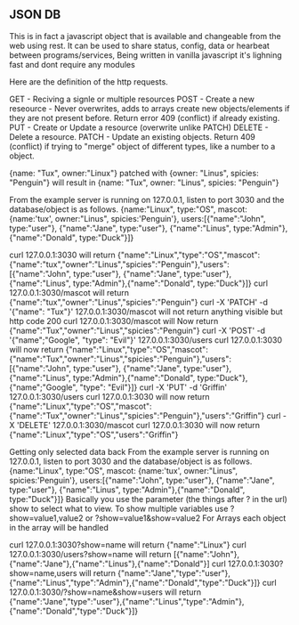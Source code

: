 ## JSON DB

This is in fact a javascript object that is available and changeable from the web using rest. It can be used to share status, config, data or hearbeat between programs/services,
Being written in vanilla javascript it's lighning fast and dont require any modules

Here are the definition of the http requests.

GET - Reciving a signle or multiple resources
POST - Create a new reseource - Never overwrites, adds to arrays create new objects/elements if they are not present before. Return error 409 (conflict) if already existing.
PUT - Create or Update a resource (overwrite unlike PATCH)
DELETE - Delete a resource.
PATCH - Update an existing objects. Return 409 (conflict) if trying to "merge" object of different types, like a number to a object.

{name: "Tux", owner:"Linux"} patched with {owner: "Linus", spicies: "Penguin"} will result in {name: "Tux", owner: "Linus", spicies: "Penguin"}

From the example server is running on 127.0.0.1, listen to port 3030 and the database/object is as follows.
{name:"Linux", type:"OS", mascot: {name:'tux', owner:"Linus", spicies:'Penguin'}, users:[{"name":"John", type:"user"}, {"name":"Jane", type:"user"}, {"name":"Linus", type:"Admin"},{"name":"Donald", type:"Duck"}]}

curl 127.0.0.1:3030  will return {"name":"Linux","type":"OS","mascot":{"name":"tux","owner":"Linus","spicies":"Penguin"},"users":[{"name":"John", type:"user"}, {"name":"Jane", type:"user"}, {"name":"Linus", type:"Admin"},{"name":"Donald", type:"Duck"}]}
curl 127.0.0.1:3030/mascot will return {"name":"tux","owner":"Linus","spicies":"Penguin"}
curl -X 'PATCH' -d '{"name": "Tux"}' 127.0.0.1:3030/mascot will not return anything visible but http code 200
curl 127.0.0.1:3030/mascot will Now return {"name":"Tux","owner":"Linus","spicies":"Penguin"}
curl -X 'POST' -d '{"name";"Google", "type": "Evil"}' 127.0.0.1:3030/users
curl 127.0.0.1:3030 will now return {"name":"Linux","type":"OS","mascot":{"name":"Tux","owner":"Linus","spicies":"Penguin"},"users":[{"name":"John", type:"user"}, {"name":"Jane", type:"user"}, {"name":"Linus", type:"Admin"},{"name":"Donald", type:"Duck"}, {"name";"Google", "type": "Evil"}]}
curl -X 'PUT' -d 'Griffin' 127.0.0.1:3030/users
curl 127.0.0.1:3030 will now return {"name":"Linux","type":"OS","mascot":{"name":"Tux","owner":"Linus","spicies":"Penguin"},"users":"Griffin"}
curl -X 'DELETE' 127.0.0.1:3030/mascot
curl 127.0.0.1:3030 will now return {"name":"Linux","type":"OS","users":"Griffin"}


Getting only selected data back
From the example server is running on 127.0.0.1, listen to port 3030 and the database/object is as follows.
{name:"Linux", type:"OS", mascot: {name:'tux', owner:"Linus", spicies:'Penguin'}, users:[{"name":"John", type:"user"}, {"name":"Jane", type:"user"}, {"name":"Linus", type:"Admin"},{"name":"Donald", type:"Duck"}]}
Basically you use the parameter (the things after ? in the url) show to select what to view. To show multiple variables use ?show=value1,value2 or ?show=value1&show=value2
For Arrays each object in the array will be handled

curl 127.0.0.1:3030?show=name will return {"name":"Linux"}
curl 127.0.0.1:3030/users?show=name will return [{"name":"John"},{"name":"Jane"},{"name":"Linus"},{"name":"Donald"}]
curl 127.0.0.1:3030?show=name,users will return {"name":"Jane","type":"user"},{"name":"Linus","type":"Admin"},{"name":"Donald","type":"Duck"}]}
curl 127.0.0.1:3030/?show=name&show=users will return {"name":"Jane","type":"user"},{"name":"Linus","type":"Admin"},{"name":"Donald","type":"Duck"}]}
